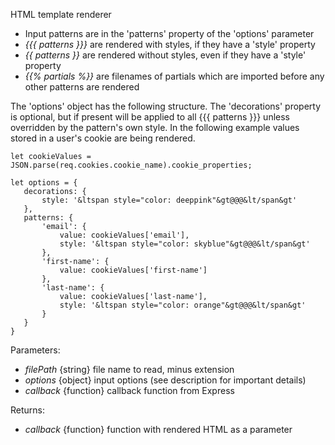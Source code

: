 HTML template renderer 
  - Input patterns are in the 'patterns' property of the 'options' parameter
  - *{{{ patterns }}}* are rendered with styles, if they have a 'style' property
  - *{{ patterns }}* are rendered without styles, even if they have a 'style' property
  - *{{% partials %}}* are filenames of partials which are imported before any other patterns are rendered
  
  The 'options' object has the following structure. The 'decorations' property is optional, but if present will be applied to all {{{ patterns }}} unless overridden by the pattern's own style. In the following example values stored in a user's cookie are being rendered.

    let cookieValues = JSON.parse(req.cookies.cookie_name).cookie_properties;

    let options = {
       decorations: {
           style: '&ltspan style="color: deeppink"&gt@@@&lt/span&gt'
       },
       patterns: {
           'email': {
               value: cookieValues['email'],
               style: '&ltspan style="color: skyblue"&gt@@@&lt/span&gt'
           },
           'first-name': {
               value: cookieValues['first-name']
           },
           'last-name': {
               value: cookieValues['last-name'],
               style: '&ltspan style="color: orange"&gt@@@&lt/span&gt'
           }
       }
    }

Parameters:
  - *filePath* {string} file name to read, minus extension
  - *options* {object} input options (see description for important details)
  - *callback* {function} callback function from Express

Returns:
  - *callback* {function} function with rendered HTML as a parameter